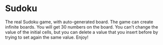 # Sudoku
The real Sudoku game, with auto-generated board. 
The game can create infinite boards. You will get 30 numbers on the board. You can't change the value of the initial cells, but you can delete a value that you insert before by trying to set again the same value.
Enjoy!
